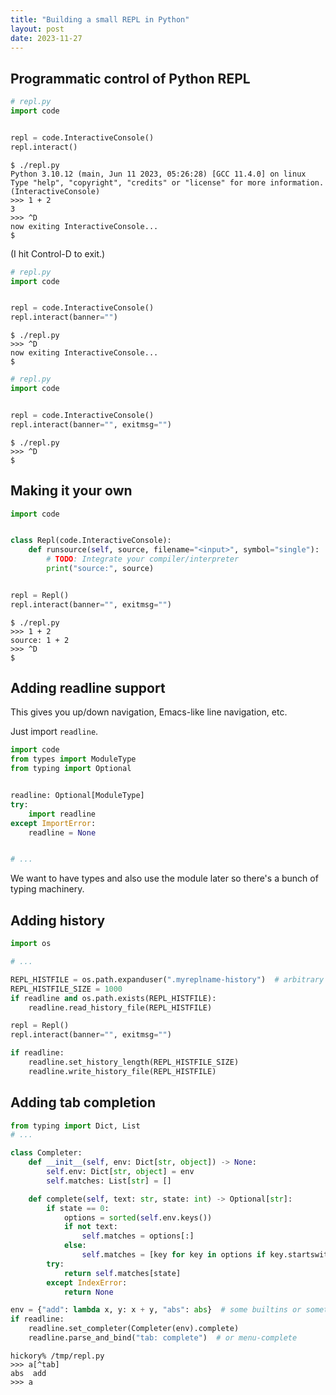 ```yaml
---
title: "Building a small REPL in Python"
layout: post
date: 2023-11-27
---
```



## Programmatic control of Python REPL

```python
# repl.py
import code


repl = code.InteractiveConsole()
repl.interact()
```

```console
$ ./repl.py
Python 3.10.12 (main, Jun 11 2023, 05:26:28) [GCC 11.4.0] on linux
Type "help", "copyright", "credits" or "license" for more information.
(InteractiveConsole)
>>> 1 + 2
3
>>> ^D
now exiting InteractiveConsole...
$
```

(I hit Control-D to exit.)

```python
# repl.py
import code


repl = code.InteractiveConsole()
repl.interact(banner="")
```

```console
$ ./repl.py
>>> ^D
now exiting InteractiveConsole...
$
```

```python
# repl.py
import code


repl = code.InteractiveConsole()
repl.interact(banner="", exitmsg="")
```

```console
$ ./repl.py
>>> ^D
$
```

## Making it your own

```python
import code


class Repl(code.InteractiveConsole):
    def runsource(self, source, filename="<input>", symbol="single"):
        # TODO: Integrate your compiler/interpreter
        print("source:", source)


repl = Repl()
repl.interact(banner="", exitmsg="")
```

```console
$ ./repl.py
>>> 1 + 2
source: 1 + 2
>>> ^D
$
```

## Adding readline support

This gives you up/down navigation, Emacs-like line navigation, etc.

Just import `readline`.

```python
import code
from types import ModuleType
from typing import Optional


readline: Optional[ModuleType]
try:
    import readline
except ImportError:
    readline = None


# ...
```

We want to have types and also use the module later so there's a bunch of
typing machinery.

## Adding history

```python
import os

# ...

REPL_HISTFILE = os.path.expanduser(".myreplname-history")  # arbitrary name
REPL_HISTFILE_SIZE = 1000
if readline and os.path.exists(REPL_HISTFILE):
    readline.read_history_file(REPL_HISTFILE)

repl = Repl()
repl.interact(banner="", exitmsg="")

if readline:
    readline.set_history_length(REPL_HISTFILE_SIZE)
    readline.write_history_file(REPL_HISTFILE)
```

## Adding tab completion

<!-- TODO: atexit?? -->

```python
from typing import Dict, List
# ...

class Completer:
    def __init__(self, env: Dict[str, object]) -> None:
        self.env: Dict[str, object] = env
        self.matches: List[str] = []

    def complete(self, text: str, state: int) -> Optional[str]:
        if state == 0:
            options = sorted(self.env.keys())
            if not text:
                self.matches = options[:]
            else:
                self.matches = [key for key in options if key.startswith(text)]
        try:
            return self.matches[state]
        except IndexError:
            return None

env = {"add": lambda x, y: x + y, "abs": abs}  # some builtins or something
if readline:
    readline.set_completer(Completer(env).complete)
    readline.parse_and_bind("tab: complete")  # or menu-complete
```

```console
hickory% /tmp/repl.py
>>> a[^tab]
abs  add
>>> a
```
